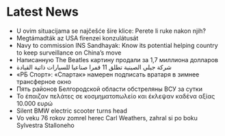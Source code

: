 # Latest News
-  U ovim situacijama se najčešće šire klice: Perete li ruke nakon njih?
-  Megtámadták az USA firenzei konzulátusát
-  Navy to commission INS Sandhayak: Know its potential helping country to keep surveillance on China’s move
-  Написанную The Beatles картину продали за 1,7 миллиона долларов
-  شركة جيلي الصينية تطلق 11 قمرا صناعيا للسيارات ذاتية القيادة
-  «РБ Спорт»: «Спартак» намерен подписать вратаря в зимнее трансферное окно
-  Пять районов Белгородской области обстреляны ВСУ за сутки
-  Το έπαιζαν πελάτες σε κοσμηματοπωλείο και έκλεψαν καδένα αξίας 10.000 ευρώ
-  Silent BMW electric scooter turns head
-  Vo veku 76 rokov zomrel herec Carl Weathers, zahral si po boku Sylvestra Stalloneho
